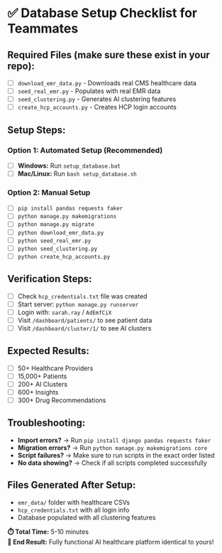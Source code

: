 # ✅ Database Setup Checklist for Teammates

## Required Files (make sure these exist in your repo):
- [ ] `download_emr_data.py` - Downloads real CMS healthcare data
- [ ] `seed_real_emr.py` - Populates with real EMR data  
- [ ] `seed_clustering.py` - Generates AI clustering features
- [ ] `create_hcp_accounts.py` - Creates HCP login accounts

## Setup Steps:

### Option 1: Automated Setup (Recommended)
- [ ] **Windows:** Run `setup_database.bat`
- [ ] **Mac/Linux:** Run `bash setup_database.sh`

### Option 2: Manual Setup
- [ ] `pip install pandas requests faker`
- [ ] `python manage.py makemigrations`
- [ ] `python manage.py migrate`
- [ ] `python download_emr_data.py`
- [ ] `python seed_real_emr.py`
- [ ] `python seed_clustering.py`
- [ ] `python create_hcp_accounts.py`

## Verification Steps:
- [ ] Check `hcp_credentials.txt` file was created
- [ ] Start server: `python manage.py runserver`
- [ ] Login with: `sarah.ray` / `AdEmfCiX`
- [ ] Visit `/dashboard/patients/` to see patient data
- [ ] Visit `/dashboard/cluster/1/` to see AI clusters

## Expected Results:
- [ ] 50+ Healthcare Providers
- [ ] 15,000+ Patients
- [ ] 200+ AI Clusters
- [ ] 600+ Insights
- [ ] 300+ Drug Recommendations

## Troubleshooting:
- **Import errors?** → Run `pip install django pandas requests faker`
- **Migration errors?** → Run `python manage.py makemigrations core`
- **Script failures?** → Make sure to run scripts in the exact order listed
- **No data showing?** → Check if all scripts completed successfully

## Files Generated After Setup:
- `emr_data/` folder with healthcare CSVs
- `hcp_credentials.txt` with all login info
- Database populated with all clustering features

**⏱️ Total Time:** 5-10 minutes  
**🎯 End Result:** Fully functional AI healthcare platform identical to yours!